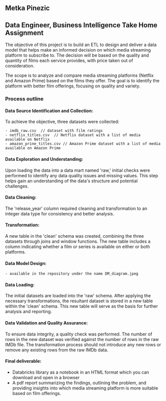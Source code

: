 ## Metka Pinezic 
## Data Engineer, Business Intelligence Take Home Assignment  


The objective of this project is to build an ETL to design and deliver a data model that helps make an informed decision on which media streaming platform to subscribe to. The decision will be based on the quality and quantity of films each service provides, with price taken out of consideration.

The scope is to analyze and compare media streaming platforms (Netflix and Amazon Prime) based on the films they offer. The goal is to identify the 
platform with better film offerings, focusing on quality and variety.


### Process outline

#### Data Source Identification and Collection:

  To achieve the objective, three datasets were collected:

    - imdb_raw.csv  // dataset with film ratings
    - netflix_titles.csv  // Netflix dataset with a list of media available on Netflix
    - amazon_prine_titles.csv // Amazon Prime dataset with a list of media available on Amazon Prime

#### Data Exploration and Understanding:

  Upon loading the data into a data mart named 'raw,' initial checks were performed to identify any data quality issues and missing values. This step   helps gain an understanding of the data's structure and potential challenges.

#### Data Cleaning:

  The 'release_year' column required cleaning and transformation to an integer data type for consistency and better analysis.

#### Transformation:

  A new table in the 'clean' schema was created, combining the three datasets through joins and window functions. The new table includes a column indicating whether a film or series is available on either or both platforms.

#### Data Model Design:

    - available in the repository under the name DM_diagram.jpeg

#### Data Loading:

  The initial datasets are loaded into the 'raw' schema. After applying the necessary transformations, the resultant dataset is stored in a new table within the 'clean' schema. This new table will serve as the basis for further analysis and reporting.

#### Data Validation and Quality Assurance:

  To ensure data integrity, a quality check was performed. The number of rows in the new dataset was verified against the number of rows in the raw IMDb file. The transformation process should not introduce any new rows or remove any existing rows from the raw IMDb data.

#### Final deliverable:

- Databricks library as a notebook in an HTML format which you can download and open in a browser
- A pdf report summarizing the findings, outlining the problem, and providing insights into which media streaming platform is more suitable based on film offerings.
